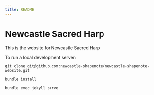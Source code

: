 ```yaml
---
title: README
---
```

# Newcastle Sacred Harp

This is the website for Newcastle Sacred Harp

To run a local development server:

`git clone git@github.com:newcastle-shapenote/newcastle-shapenote-website.git`

`bundle install`

`bundle exec jekyll serve`